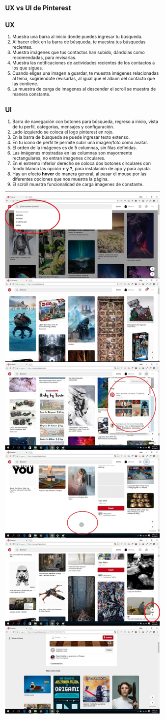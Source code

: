 ## UX vs UI  de Pinterest 

## UX
1. Muestra una barra al inicio donde puedes ingresar tu búsqueda.
2. Al hacer click en la barra de búsqueda, te muestra tus búsquedas recientes.
3. Muestra imágenes que tus contactos han subido, dándolas como recomendadas, para revisarlas.
4. Muestra las notificaciones de actividades recientes de los contactos a los que sigues. 
5. Cuando eliges una imagen a guardar, te muestra imágenes relacionadas al tema, sugiriendote revisarlas, al igual que el album del contacto que las contiene.
6. La muestra de carga de imagenes al descender el scroll se muestra de manera constante.


## UI
1. Barra de navegación con botones para búsqueda, regreso a inicio, vista de tu perfil, categorias, mensajes y configuración.
2. Lado izquierdo se coloca el logo pinterest en rojo.
3. En la barra de búsqueda se puede ingresar texto extenso.
4. En tu icono de perfil te permite subir una imagen/foto como avatar.
5. El orden de la imágenes es de  5 columnas, sin filas definidas.
6. Las imágenes mostradas en las columnas son mayormente rectangulares, no entran imagenes circulares.
7. En el extremo inferior derecho se coloca dos botones circulares con fondo blanco las opción **+ y ?,** para instalación de app y para ayuda.
8. Hay un efecto **hover** de manera general, al pasar el mouse por las diferentes opciones que nos muestra la página.
9. El scroll  muestra funcionalidad de carga imagenes de  constante.

***

![Con titulo](assets/imagen6.jpg "imagen6")
![Con titulo](assets/imagen1.jpg "imagen1")
![Con titulo](assets/imagen2.jpg "imagen2")
![Con titulo](assets/imagen3.jpg "imagen3")
![Con titulo](assets/imagen4.jpg "imagen4")
![Con titulo](assets/imagen5.jpg "imagen5")